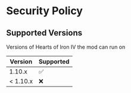 # Security Policy

## Supported Versions

Versions of Hearts of Iron IV the mod can run on

| Version  | Supported          |
| -------  | ------------------ |
| 1.10.x   | :white_check_mark: |
| < 1.10.x | :x:                |
